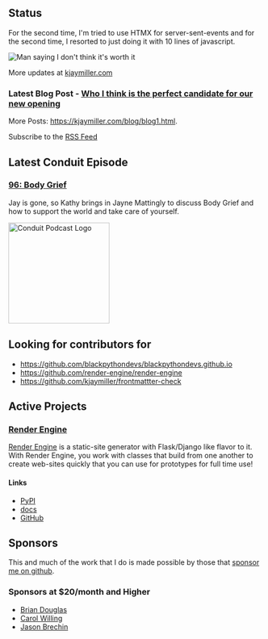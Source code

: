 ## Status

<p>For the second time, I'm tried to use HTMX for server-sent-events and for the second time, I resorted to just doing it with 10 lines of javascript.</p>

<p><img alt="Man saying I don't think it's worth it" src="https://media1.tenor.com/m/bghVGKJEdZUAAAAC/i-dont-think-its-worth-it-vinny.gif" /></p>

More updates at [kjaymiller.com](https://kjaymiller.com/microblog/microblog)

### Latest Blog Post - [Who I think is the perfect candidate for our new opening](https://kjaymiller.com/blog/who-i-think-is-the-perfect-candidate-for-our-new-opening.html)

More Posts: <https://kjaymiller.com/blog/blog1.html>.

Subscribe to the [RSS Feed](https://kjaymiller.com/allposts.rss)

## Latest Conduit Episode

### [96: Body Grief](http://relay.fm/conduit/96)

Jay is gone, so Kathy brings in Jayne Mattingly to discuss Body Grief and how to support the world and take care of yourself.

<img src="https://kjaymiller.s3-us-west-2.amazonaws.com/images/conduit_artwork.png" height="200" width="200" alt="Conduit Podcast Logo"/>

## Looking for contributors for

- <https://github.com/blackpythondevs/blackpythondevs.github.io>
- <https://github.com/render-engine/render-engine>
- <https://github.com/kjaymiller/frontmattter-check>

## Active Projects

### [Render Engine]

[Render Engine] is a static-site generator with Flask/Django like flavor to it.
With Render Engine, you work with classes that build from one another to create
web-sites quickly that you can use for prototypes for full time use!

#### Links

- [PyPI](https://pypi.org/project/render-engine)
- [docs](https://render-engine.readthedocs.io)
- [GitHub](https://github.com/kjaymiller/render_engine)

## Sponsors

This and much of the work that I do is made possible by those that [sponsor me
on github](https://github.com/sponsors/kjaymiller).

### Sponsors at $20/month and Higher

- [Brian Douglas](https://github.com/bdougie)
- [Carol Willing](https://github.com/willingc)
- [Jason Brechin](https://github.com/brechin)

[Render Engine]: https://render-engine.readthedocs.io